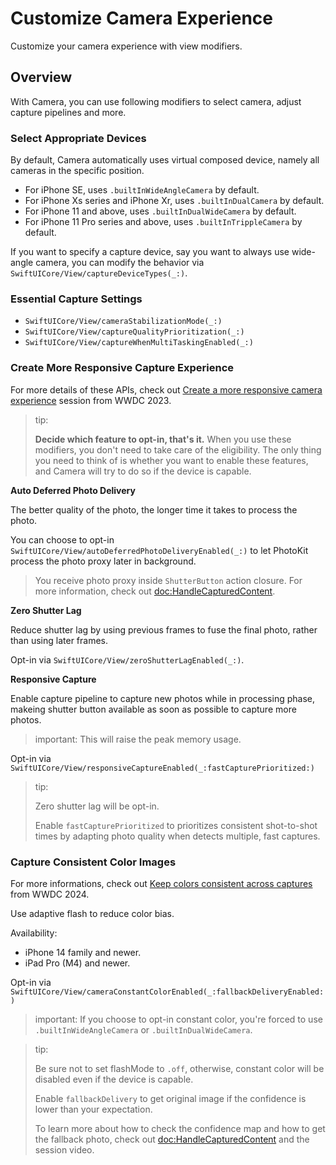 # Customize Camera Experience

Customize your camera experience with view modifiers.

## Overview

With Camera, you can use following modifiers to select camera, adjust capture pipelines and more.

### Select Appropriate Devices

By default, Camera automatically uses virtual composed device, namely all cameras in the specific position.

- For iPhone SE, uses `.builtInWideAngleCamera` by default.
- For iPhone Xs series and iPhone Xr, uses `.builtInDualCamera` by default.
- For iPhone 11 and above, uses `.builtInDualWideCamera` by default.
- For iPhone 11 Pro series and above, uses `.builtInTrippleCamera` by default.

If you want to specify a capture device, say you want to always use wide-angle camera, you can modify the behavior via ``SwiftUICore/View/captureDeviceTypes(_:)``.

### Essential Capture Settings

- ``SwiftUICore/View/cameraStabilizationMode(_:)``
- ``SwiftUICore/View/captureQualityPrioritization(_:)``
- ``SwiftUICore/View/captureWhenMultiTaskingEnabled(_:)``

### Create More Responsive Capture Experience

For more details of these APIs, check out [Create a more responsive camera experience](https://youtu.be/nR29ju68BaI?si=l8rMsakPKqPuINML) session from WWDC 2023.

> tip: 
>
> **Decide which feature to opt-in, that's it.** 
> When you use these modifiers, you don't need to take care of the eligibility. The only thing you need to think of is whether you want to enable these features, and Camera will try to do so if the device is capable.

**Auto Deferred Photo Delivery**

The better quality of the photo, the longer time it takes to process the photo. 

You can choose to opt-in ``SwiftUICore/View/autoDeferredPhotoDeliveryEnabled(_:)`` to let PhotoKit process the photo proxy later in background.

> You receive photo proxy inside ``ShutterButton`` action closure. For more information, check out <doc:HandleCapturedContent>.

**Zero Shutter Lag**

Reduce shutter lag by using previous frames to fuse the final photo, rather than using later frames.

Opt-in via ``SwiftUICore/View/zeroShutterLagEnabled(_:)``.

**Responsive Capture**

Enable capture pipeline to capture new photos while in processing phase, makeing shutter button available as soon as possible to capture more photos.

> important: This will raise the peak memory usage.

Opt-in via ``SwiftUICore/View/responsiveCaptureEnabled(_:fastCapturePrioritized:)``

> tip: 
>
> Zero shutter lag will be opt-in.
>
> Enable `fastCapturePrioritized` to prioritizes consistent shot-to-shot times by adapting photo quality when detects multiple, fast captures.

### Capture Consistent Color Images

For more informations, check out [Keep colors consistent across captures](https://youtu.be/YYyPZqZZtVk?si=WMK_RmiSTreSeAEi) from WWDC 2024.

Use adaptive flash to reduce color bias. 

Availability:
- iPhone 14 family and newer.
- iPad Pro (M4) and newer.

Opt-in via ``SwiftUICore/View/cameraConstantColorEnabled(_:fallbackDeliveryEnabled:)``

> important: 
> If you choose to opt-in constant color, you're forced to use `.builtInWideAngleCamera` or `.builtInDualWideCamera`.

> tip: 
>
> Be sure not to set flashMode to `.off`, otherwise, constant color will be disabled even if the device is capable.
>
> Enable `fallbackDelivery` to get original image if the confidence is lower than your expectation.
>
> To learn more about how to check the confidence map and how to get the fallback photo, check out <doc:HandleCapturedContent> and the session video.

